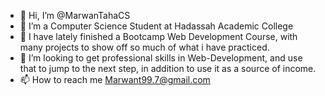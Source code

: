 - 👋 Hi, I’m @MarwanTahaCS
- 👀 I’m a Computer Science Student at Hadassah Academic College
- 🌱 I have lately finished a Bootcamp Web Development Course, with many projects 
      to show off so much of what i have practiced.
- 💞️ I’m looking to get professional skills in Web-Development, and use that to jump 
      to the next step, in addition to use it as a source of income.
- 📫 How to reach me Marwant99.7@gmail.com

<!---
MarwanTahaCS/MarwanTahaCS is a ✨ special ✨ repository because its `README.md` (this file) appears on your GitHub profile.
You can click the Preview link to take a look at your changes.
--->
